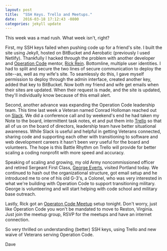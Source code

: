 ```yaml
---
layout: post
title:  "SSH Keys. Trello and Meetups."
date:   2016-03-18 17:12:43 -0800
categories: jekyll update
---
```


This week was a mad rush. What week isn't, right?

First, my SSH keys failed when pushing code up for a friend's site. I built the site using Jekyll, hosted on BitBucket and Aerobatic (previously I used Netlify). Thankfully I hacked through the problem with another developer and [Operation Code](http://operationcode.org) mentor, [Rick Rein](http://rickre.in/). Bottomline, multiple user identities. I had to split and secure the two lines of secure communication to deploy the site--as, well as my wife's site. To seamlessly do this, I gave myself permission to deploy through the admin interface, created another key, added that key to BitBucket. Now both my friend and wife get emails when their sites are updated. When their request is made, and the site is updated, they'll individually know because of this email alert.

Second, another advance was expanding the Operation Code leadership team. This time last week a Veteran named Conrad Holloman reached out on [Slack](https://slack.com/). We did a conference call and by weekend's end he had taken my Note to the board, intermittent task notes, et and put them into [Trello](http://trello.com) so that all of us on the board of directors, leadership team have better situational awareness. While Slack is useful and helpful in getting Veterans connected, sharing code and supporting each other with transitioning to software and web development careers it hasn't been <i>very</i> useful for the board and volunteers. The hope is this Battle Rhythm on Trello will provide for better scaling a coding nonprofit with more speed and accuracy.

Speaking of scaling and growing, my old Army noncommissioned officer and retired Sergeant First Class, [George Everts](https://www.instagram.com/p/5kfVhDRUnq/?taken-by=davidcmolina), visited Portland today. We continued to hash out the organizational structure, got email setup and he introduced me to one of his old G-3's, a Colonel, who was very interested in what we're building with Operation Code to support transitioning military. George is volunteering and will start helping with code school and military base outreach.

Lastly, Rick got an [Operaton Code Meetup](http://meetup.com/operationcode) setup tonight. Don't worry, just like Operation Code you won't be mandated to move to Reston, Virginia. Just join the meetup group, RSVP for the meetups and have an internet connection.

So very thrilled on understanding (better) SSH keys, using Trello and new waive of Veterans serving Operation Code.

Dave
